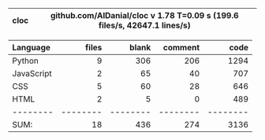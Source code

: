 cloc|github.com/AlDanial/cloc v 1.78  T=0.09 s (199.6 files/s, 42647.1 lines/s)
--- | ---

Language|files|blank|comment|code
:-------|-------:|-------:|-------:|-------:
Python|9|306|206|1294
JavaScript|2|65|40|707
CSS|5|60|28|646
HTML|2|5|0|489
--------|--------|--------|--------|--------
SUM:|18|436|274|3136
